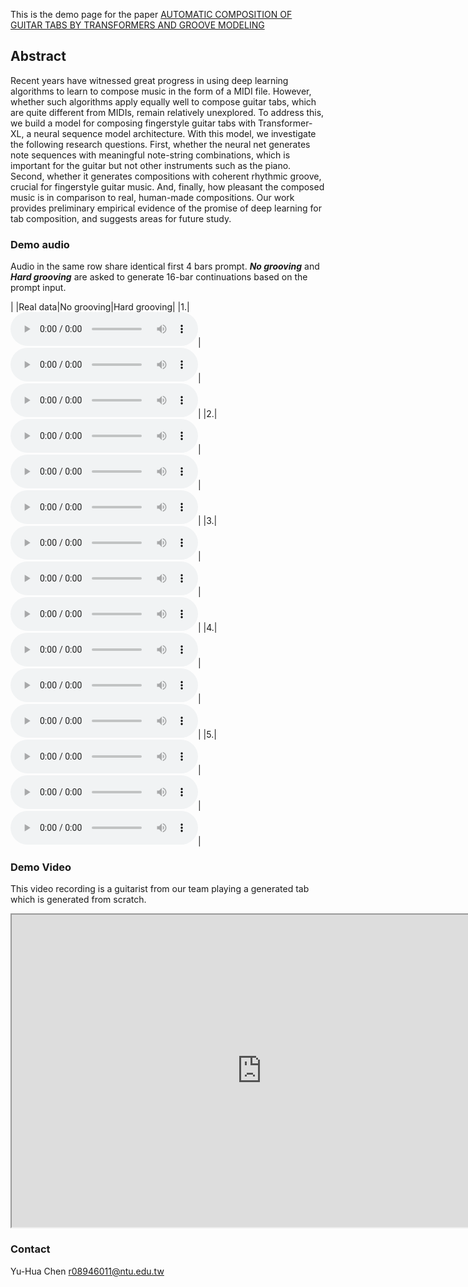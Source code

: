 This is the demo page for the paper [AUTOMATIC COMPOSITION OF GUITAR TABS BY TRANSFORMERS AND GROOVE MODELING](https://arxiv.org/abs/2008.01431)

## Abstract
Recent years have witnessed great progress in using deep learning algorithms to learn to compose music in the form of a MIDI file.  However, whether such algorithms apply equally well to compose guitar tabs, which are quite different from MIDIs, remain relatively unexplored. To address this, we build a model for composing fingerstyle guitar tabs with Transformer-XL, a neural sequence model architecture. With this model, we investigate the following research questions. First, whether the neural net generates note sequences with meaningful  note-string combinations, which is important for the guitar but not other instruments such as the piano. Second, whether it generates compositions with coherent rhythmic groove, crucial for fingerstyle guitar music. And, finally, how pleasant the composed music is in comparison to real, human-made compositions. Our work provides preliminary empirical evidence of the promise of deep learning for tab composition, and suggests areas for future study.

### Demo audio
Audio in the same row share identical first 4 bars prompt. ***No grooving*** and ***Hard grooving*** are asked to generate 16-bar continuations based on the prompt input.

|   |Real data|No grooving|Hard grooving|
|1.|<audio src="result/real data/0.wav" controls="" preload=""></audio>|<audio src="result/no grooving/0.wav" controls="" preload=""></audio>|<audio src="result/hard grooving/0.wav" controls="" preload=""></audio>|
|2.|<audio src="result/real data/1.wav" controls="" preload=""></audio>|<audio src="result/no grooving/1.wav" controls="" preload=""></audio>|<audio src="result/hard grooving/1.wav" controls="" preload=""></audio>|
|3.|<audio src="result/real data/2.wav" controls="" preload=""></audio>|<audio src="result/no grooving/2.wav" controls="" preload=""></audio>|<audio src="result/hard grooving/2.wav" controls="" preload=""></audio>|
|4.|<audio src="result/real data/3.wav" controls="" preload=""></audio>|<audio src="result/no grooving/3.wav" controls="" preload=""></audio>|<audio src="result/hard grooving/3.wav" controls="" preload=""></audio>|
|5.|<audio src="result/real data/4.wav" controls="" preload=""></audio>|<audio src="result/no grooving/4.wav" controls="" preload=""></audio>|<audio src="result/hard grooving/4.wav" controls="" preload=""></audio>|

### Demo Video
This video recording is a guitarist from our team playing a generated tab which is generated from scratch.
<iframe width="800" height="500" src="https://www.youtube.com/embed/yccH6kvinq0">
</iframe>

### Contact 
Yu-Hua Chen r08946011@ntu.edu.tw
